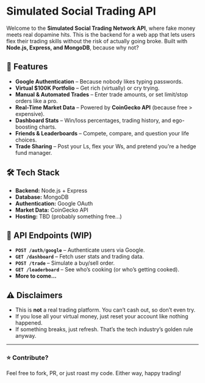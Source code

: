 # Simulated Social Trading API

Welcome to the **Simulated Social Trading Network API**, where fake money meets real dopamine hits. This is the backend for a web app that lets users flex their trading skills without the risk of actually going broke. Built with **Node.js, Express, and MongoDB**, because why not?

## 🚀 Features
- **Google Authentication** – Because nobody likes typing passwords.
- **Virtual $100K Portfolio** – Get rich (virtually) or cry trying.
- **Manual & Automated Trades** – Enter trade amounts, or set limit/stop orders like a pro.
- **Real-Time Market Data** – Powered by **CoinGecko API** (because free > expensive).
- **Dashboard Stats** – Win/loss percentages, trading history, and ego-boosting charts.
- **Friends & Leaderboards** – Compete, compare, and question your life choices.
- **Trade Sharing** – Post your Ls, flex your Ws, and pretend you're a hedge fund manager.

## 🛠 Tech Stack
- **Backend:** Node.js + Express
- **Database:** MongoDB
- **Authentication:** Google OAuth
- **Market Data:** CoinGecko API
- **Hosting:** TBD (probably something free...)

## 📡 API Endpoints (WIP)
- **`POST /auth/google`** – Authenticate users via Google.
- **`GET /dashboard`** – Fetch user stats and trading data.
- **`POST /trade`** – Simulate a buy/sell order.
- **`GET /leaderboard`** – See who’s cooking (or who’s getting cooked).
- **More to come...**

## ⚠️ Disclaimers
- This is **not** a real trading platform. You can’t cash out, so don’t even try.
- If you lose all your virtual money, just reset your account like nothing happened.
- If something breaks, just refresh. That’s the tech industry’s golden rule anyway.

---

### ⭐ Contribute?
Feel free to fork, PR, or just roast my code. Either way, happy trading! 

